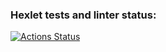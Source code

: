 ### Hexlet tests and linter status:
[![Actions Status](https://github.com/mihail29t/backend-project-lvl1/actions/workflows/hexlet-check.yml/badge.svg)](https://github.com/mihail29t/backend-project-lvl1/actions)